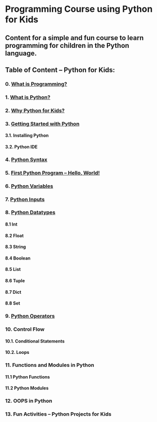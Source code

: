 # Programming Course using Python for Kids

## Content for a simple and fun course to learn programming for children in the Python language.

## Table of Content – Python for Kids:

### 0. [What is Programming?](https://github.com/Islam-hady9/Programming-Course-using-Python-for-Kids/blob/main/Lesson%201.pptx)
### 1. [What is Python?](https://github.com/Islam-hady9/Programming-Course-using-Python-for-Kids/blob/main/Lesson%202.pptx)
### 2. [Why Python for Kids?](https://github.com/Islam-hady9/Programming-Course-using-Python-for-Kids/blob/main/Lesson%202.pptx)
### 3. [Getting Started with Python](https://github.com/Islam-hady9/Programming-Course-using-Python-for-Kids/blob/main/Lesson%202.pptx)
#### 3.1. Installing Python
#### 3.2. Python IDE
### 4. [Python Syntax](https://github.com/Islam-hady9/Programming-Course-using-Python-for-Kids/blob/main/Lesson%202.pptx)
### 5. [First Python Program – Hello, World!](https://github.com/Islam-hady9/Programming-Course-using-Python-for-Kids/blob/main/Lesson%202.pptx)
### 6. [Python Variables](https://github.com/Islam-hady9/Programming-Course-using-Python-for-Kids/blob/main/Lesson%203.pptx)
### 7. [Python Inputs](https://github.com/Islam-hady9/Programming-Course-using-Python-for-Kids/blob/main/Lesson%203.pptx)
### 8. [Python Datatypes](https://github.com/Islam-hady9/Programming-Course-using-Python-for-Kids/blob/main/Lesson%204.pptx)
#### 8.1 Int
#### 8.2 Float
#### 8.3 String
#### 8.4 Boolean
#### 8.5 List
#### 8.6 Tuple
#### 8.7 Dict
#### 8.8 Set
### 9. [Python Operators](https://github.com/Islam-hady9/Programming-Course-using-Python-for-Kids/blob/main/Lesson%206.pptx)
### 10. Control Flow
#### 10.1. Conditional Statements  
#### 10.2. Loops 
### 11. Functions and Modules in Python
#### 11.1 Python Functions
#### 11.2 Python Modules
### 12. OOPS in Python
### 13. Fun Activities – Python Projects for Kids
